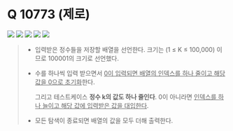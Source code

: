 # Q 10773 (제로)

<img src="https://img.shields.io/badge/Level-Silver 4-lightgrey"> <img src="https://img.shields.io/badge/Memory-1384%20KB-blue"> <img src="https://img.shields.io/badge/Time-12%20ms-brightgreen"> <img src="https://img.shields.io/badge/Length-307%20B-red"> <img src="https://img.shields.io/badge/Language-C-blueviolet">



> - 입력받은 정수들을 저장할 배열을 선언한다. 크기는  (1 ≤ K ≤ 100,000) 이므로 100001의 크기로 선언했다.
>
> - 수를 하나씩 입력 받으면서 <u>0이 입력되면 배열의 인덱스를 하나 줄이고 해당 값을 0으로 초기화</u>한다.
>
>   그리고 테스트케이스 **정수 k의 값도 하나 줄인다**. 0이 아니라면 <u>인덱스를 하나 늘이고 해당 값에 입력받은 값을 대입한다</u>.
>
> - 모든 탐색이 종료되면 배열의 값을 모두 더해 출력한다.

